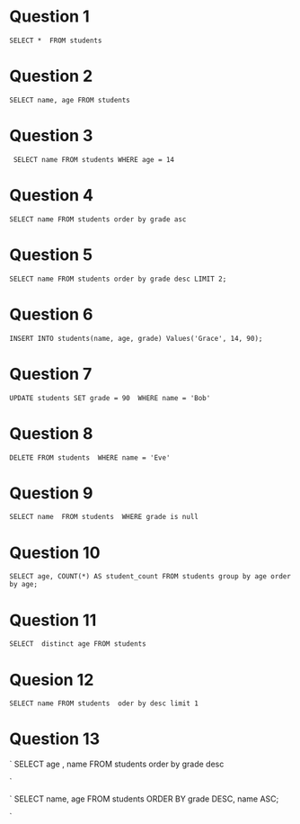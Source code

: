 # Question 1 

`SELECT * 
FROM students
`

# Question 2 
`
SELECT name, age
FROM students
`


# Question 3 
`
SELECT name
FROM students
WHERE age = 14`


# Question 4 
`
SELECT name
FROM students
order by grade asc
`

# Question 5 
`
SELECT name
FROM students
order by grade desc
LIMIT 2;
`

# Question 6 
`
INSERT INTO students(name, age, grade)
Values('Grace', 14, 90);
`

# Question 7 
` UPDATE students
SET grade = 90 
WHERE name = 'Bob'
`

# Question 8 

`DELETE FROM students 
WHERE name = 'Eve'`


# Question 9 
`SELECT name 
FROM students 
WHERE grade is null`


# Question 10 
`SELECT age, COUNT(*) AS student_count
FROM students
group by age
order by age;
`



# Question 11 
` SELECT  distinct age
FROM students `


# Quesion 12

`
SELECT name
FROM students 
oder by desc
limit 1
`


# Question 13 
`
SELECT age , name
FROM students 
order by grade desc

`


`
SELECT name, age
FROM students
ORDER BY grade DESC, name ASC;

`